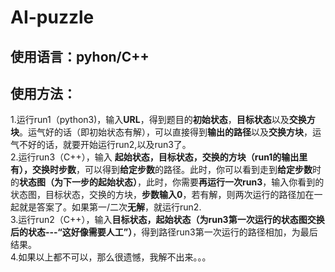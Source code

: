 # AI-puzzle
## 使用语言：pyhon/C++
## 使用方法：
1.运行run1（python3)，输入**URL**，得到题目的**初始状态**，**目标状态**以及**交换方块**。运气好的话（即初始状态有解），可以直接得到**输出的路径**以及**交换方块**，运气不好的话，就要开始运行run2,以及run3了。  
2.运行run3（C++），输入 **起始状态，目标状态，交换的方块（run1的输出里有），交换时步数**，可以得到**给定步数**的路径。此时，你可以看到走到**给定步数**时的**状态图（为下一步的起始状态）**，此时，你需要**再运行一次run3**，输入你看到的状态图，目标状态，交换的方块，**步数输入0**，若有解，则两次运行的路径加在一起就是答案了。如果第一/二次**无解**，就运行run2.  
3.运行run2（C++），输入**目标状态，起始状态（为run3第一次运行的状态图交换后的状态---“这好像需要人工”）**，得到路径run3第一次运行的路径相加，为最后结果。  
4.如果以上都不可以，那么很遗憾，我解不出来。。。  
